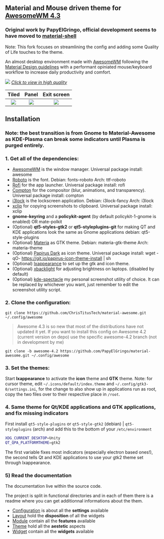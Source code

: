 ## Material and Mouse driven theme for [AwesomeWM 4.3](https://awesomewm.org/)
### Original work by PapyElGringo, official development seems to have moved to [material-shell](https://github.com/PapyElGringo/material-shell)

Note: This fork focuses on streamlining the config and adding some Quality of Life touches to the theme.

An almost desktop environment made with [AwesomeWM](https://awesomewm.org/) following the [Material Design guidelines](https://material.io) with a performant opiniated mouse/keyboard workflow to increase daily productivity and comfort.

[![](./theme/PapyElGringo-theme/demo.gif?raw=true)](https://www.reddit.com/r/unixporn/comments/anp51q/awesome_material_awesome_workflow/)
*[Click to view in high quality](https://www.reddit.com/r/unixporn/comments/anp51q/awesome_material_awesome_workflow/)*

| Tiled         | Panel         | Exit screen   |
|:-------------:|:-------------:|:-------------:|
|![](https://i.imgur.com/fELCtep.png)|![](https://i.imgur.com/7IthpQS.png)|![](https://i.imgur.com/rcKOLYQ.png)|



## Installation
### Note: the best transition is from Gnome to Material-Awesome as KDE-Plasma can break some indicators until Plasma is purged entirely.

### 1. Get all of the dependencies:
- [AwesomeWM](https://awesomewm.org/) is the window manager. Universal package install: awesome
- [Roboto](https://fonts.google.com/specimen/Roboto) is the font. Debian: fonts-roboto Arch: ttf-roboto
- [Rofi](https://github.com/DaveDavenport/rofi) for the app launcher. Universal package install: rofi
- [Compton](https://github.com/tryone144/compton) for the compositor (blur, animations, and transparency). Universal package install: compton
- [i3lock](https://github.com/meskarune/i3lock-fancy) is the lockscreen application. Debian: i3lock-fancy Arch: i3lock
- [xclip](https://github.com/astrand/xclip) for copying screenshots to clipboard. Universal package install: xclip
- __gnome-keyring__ and a __policykit-agent__ (by default policykit-1-gnome is enabled) OR mate-polkit
- (Optional) __qt5-styles-gtk2__ or __qt5-styleplugins-git__ for making QT and KDE applications look the same as Gnome applications debian: qt5-style-plugins
- (Optional) [Materia](https://github.com/nana-4/materia-theme) as GTK theme. Debian: materia-gtk-theme Arch: materia-theme
- (Optional) [Papirus Dark](https://github.com/PapirusDevelopmentTeam/papirus-icon-theme) as icon theme. Universal package install: wget -qO- https://git.io/papirus-icon-theme-install | sh
- (Optional) [lxappearance](https://sourceforge.net/projects/lxde/files/LXAppearance/) to set up the gtk and icon theme.
- (Optional) [xbacklight](https://www.x.org/archive/X11R7.5/doc/man/man1/xbacklight.1.html) for adjusting brightness on laptops.  (disabled by default)
- (Optional) [kde-spectacle](https://kde.org/applications/utilities/org.kde.spectacle) my personal screenshot utility of choice. It can be replaced by whichever you want, just remember to edit the screenshot utility script.

### 2. Clone the configuration:

```
git clone https://github.com/ChrisTitusTech/material-awesome.git ~/.config/awesome
```

> Awesome 4.3 is so new that most of the distributions have not updated it yet. If you want to install this config on Awesome 4.2 (current version on depo) use the specific awesome-4.2 branch (not in development by me)

```
git clone -b awesome-4.2 https://github.com/PapyElGringo/material-awesome.git ~/.config/awesome
```

### 3. Set the themes:
Start **lxappearance** to activate the **icon** theme and **GTK** theme.
Note: for cursor theme, edit `~/.icons/default/index.theme` and `~/.config/gtk3-0/settings.ini`, for the change to also show up in applications run as root, copy the two files over to their respective place in `/root`.

### 4. Same theme for Qt/KDE applications and GTK applications, and fix missing indicators
First install `qt5-style-plugins` or `qt5-style-gtk2` (debian) | `qt5-styleplugins` (arch) and add this to the bottom of your `/etc/environment`

```bash
XDG_CURRENT_DESKTOP=Unity
QT_QPA_PLATFORMTHEME=gtk2
```

The first variable fixes most indicators (especially electron based ones!), the second tells Qt and KDE applications to use your gtk2 theme set through lxappearance.


### 5) Read the documentation
The documentation live within the source code.

The project is split in functional directories and in each of them there is a readme where you can get additionnal informations about the them.

* [Configuration](./configuration) is about all the **settings** available
* [Layout](./layout) hold the **disposition** of all the widgets
* [Module](./module) contain all the **features** available
* [Theme](./theme) hold all the **aestetic** aspects
* [Widget](./widget) contain all the **widgets** available
